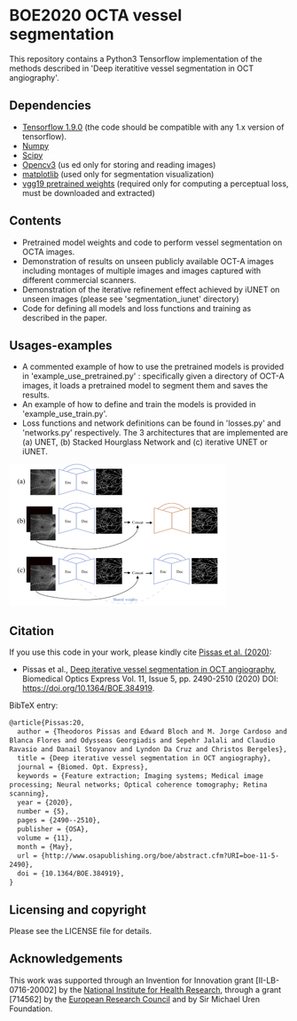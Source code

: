 # BOE2020 OCTA vessel segmentation
This repository contains a Python3 Tensorflow implementation of the methods described in
 'Deep iteratitive vessel segmentation in OCT angiography'.

## Dependencies
   - [Tensorflow 1.9.0][tf] (the code should be compatible with any 1.x version of tensorflow).
   - [Numpy][np]
   - [Scipy][scpy] 
   - [Opencv3][cv2] (us ed only for storing and reading images)
   - [matplotlib][plt] (used only for segmentation visualization)
   - [vgg19 pretrained weights][vgg19] (required only for computing a perceptual loss, must be downloaded and extracted)
   
## Contents
* Pretrained model weights and code to perform vessel segmentation on OCTA images. 
* Demonstration of results on unseen publicly available OCT-A images including montages of multiple images and images captured with different commercial scanners.
* Demonstration of the iterative refinement effect achieved by iUNET on unseen images (please see 'segmentation_iunet' directory)
* Code for defining all models and loss functions and training as described in the paper.

## Usages-examples
* A commented example of how to use the pretrained models is provided in 'example_use_pretrained.py' : specifically given a directory of OCT-A images,
 it loads a pretrained model to segment them and saves the results. 
* An example of how to define and train the models is provided in 'example_use_train.py'.
* Loss functions and network definitions can be found in 'losses.py' and 'networks.py' respectively. 
The 3 architectures that are implemented are (a) UNET, (b) Stacked Hourglass Network and (c) iterative UNET or iUNET.

![fig](misc/figs/fig1.PNG )

[tf]: https://www.tensorflow.org/install/pip
[np]: https://numpy.org/
[scpy]: https://www.scipy.org/
[cv2]: https://opencv.org/
[plt]: https://matplotlib.org/
[link_to_paper]: https://www.osapublishing.org/boe/viewmedia.cfm?uri=boe-11-5-2490&seq=0
[vgg19]: http://download.tensorflow.org/models/vgg_19_2016_08_28.tar.gz

## Citation
If you use this code in your work, please kindly cite [Pissas et al. (2020)][link_to_paper]:
* Pissas et al., [Deep iterative vessel segmentation in OCT angiography][link_to_paper], Biomedical Optics Express Vol. 11, Issue 5, pp. 2490-2510 (2020)  DOI: https://doi.org/10.1364/BOE.384919.

BibTeX entry:

```
@article{Pissas:20,
  author = {Theodoros Pissas and Edward Bloch and M. Jorge Cardoso and Blanca Flores and Odysseas Georgiadis and Sepehr Jalali and Claudio Ravasio and Danail Stoyanov and Lyndon Da Cruz and Christos Bergeles},
  title = {Deep iterative vessel segmentation in OCT angiography},
  journal = {Biomed. Opt. Express},
  keywords = {Feature extraction; Imaging systems; Medical image processing; Neural networks; Optical coherence tomography; Retina scanning},
  year = {2020},
  number = {5},
  pages = {2490--2510},
  publisher = {OSA},
  volume = {11},
  month = {May},
  url = {http://www.osapublishing.org/boe/abstract.cfm?URI=boe-11-5-2490},
  doi = {10.1364/BOE.384919},
}
```

## Licensing and copyright 

Please see the LICENSE file for details.

## Acknowledgements
[nihr]: http://www.nihr.ac.uk/
[erc]: https://erc.europa.eu/
This work was supported through an Invention for Innovation grant [II-LB-0716-20002] by the [National Institute for Health Research][nihr],
through a grant [714562] by the [European Research Council][erc] and by Sir Michael Uren Foundation.

